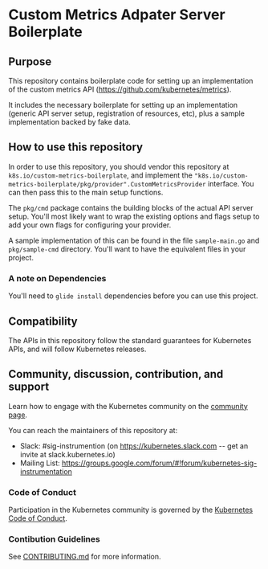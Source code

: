 # Custom Metrics Adpater Server Boilerplate

## Purpose

This repository contains boilerplate code for setting up an implementation
of the custom metrics API (https://github.com/kubernetes/metrics).

It includes the necessary boilerplate for setting up an implementation
(generic API server setup, registration of resources, etc), plus a sample
implementation backed by fake data.

## How to use this repository

In order to use this repository, you should vendor this repository at
`k8s.io/custom-metrics-boilerplate`, and implement the
`"k8s.io/custom-metrics-boilerplate/pkg/provider".CustomMetricsProvider`
interface.  You can then pass this to the main setup functions.

The `pkg/cmd` package contains the building blocks of the actual API
server setup.  You'll most likely want to wrap the existing options and
flags setup to add your own flags for configuring your provider.

A sample implementation of this can be found in the file `sample-main.go`
and `pkg/sample-cmd` directory.  You'll want to have the equivalent files
in your project.

### A note on Dependencies

You'll need to `glide install` dependencies before you can use this
project.

## Compatibility

The APIs in this repository follow the standard guarantees for Kubernetes
APIs, and will follow Kubernetes releases.

## Community, discussion, contribution, and support

Learn how to engage with the Kubernetes community on the [community
page](http://kubernetes.io/community/).

You can reach the maintainers of this repository at:

- Slack: #sig-instrumention (on https://kubernetes.slack.com -- get an
  invite at slack.kubernetes.io)
- Mailing List:
  https://groups.google.com/forum/#!forum/kubernetes-sig-instrumentation

### Code of Conduct

Participation in the Kubernetes community is governed by the [Kubernetes
Code of Conduct](code-of-conduct.md).

### Contibution Guidelines

See [CONTRIBUTING.md](CONTRIBUTING.md) for more information.
